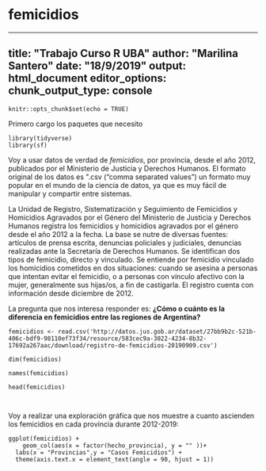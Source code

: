 # femicidios

---
title: "Trabajo Curso R UBA"
author: "Marilina Santero"
date: "18/9/2019"
output: html_document
editor_options: 
  chunk_output_type: console
---

```{r setup, include=FALSE}
knitr::opts_chunk$set(echo = TRUE)
```

Primero cargo los paquetes que necesito

```{r}
library(tidyverse)
library(sf)
```
Voy a usar datos de verdad de *femicidios*, por provincia, desde el año 2012, publicados por el Ministerio de Justicia y Derechos Humanos. El formato original de los datos es ".csv (“comma separated values”) un formato muy popular en el mundo de la ciencia de datos, ya que es muy fácil de manipular y compartir entre sistemas.

La Unidad de Registro, Sistematización y Seguimiento de Femicidios y Homicidios Agravados por el Género del Ministerio de Justicia y Derechos Humanos registra los femicidios y homicidios agravados por el género desde el año 2012 a la fecha. La base se nutre de diversas fuentes: artículos de prensa escrita, denuncias policiales y judiciales, denuncias realizadas ante la Secretaría de Derechos Humanos. Se identifican dos tipos de femicidio, directo y vinculado. Se entiende por femicidio vinculado los homicidios cometidos en dos situaciones: cuando se asesina a personas que intentan evitar el femicidio, o a personas con vínculo afectivo con la mujer, generalmente sus hijas/os, a fin de castigarla. El registro cuenta con información desde diciembre de 2012. 


La pregunta que nos interesa responder es: __¿Cómo o cuánto es la diferencia en femicidios entre las regiones de Argentina?__
```{r}
femicidios <- read.csv('http://datos.jus.gob.ar/dataset/27bb9b2c-521b-406c-bdf9-98110ef73f34/resource/583cec9a-3022-4234-8b32-17692a267aac/download/registro-de-femicidios-20190909.csv')

dim(femicidios)

names(femicidios)

head(femicidios)



```


Voy a realizar una exploración gráfica que nos muestre a cuanto ascienden los femicidios en cada provincia durante 2012-2019:



```{r}
ggplot(femicidios) +
    geom_col(aes(x = factor(hecho_provincia), y = "" ))+
  labs(x = "Provincias",y = "Casos Femicidios") +
  theme(axis.text.x = element_text(angle = 90, hjust = 1))

```
